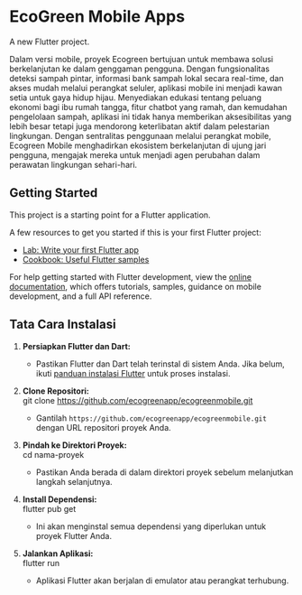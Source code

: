 # EcoGreen Mobile Apps
A new Flutter project.

Dalam versi mobile, proyek Ecogreen bertujuan untuk membawa solusi berkelanjutan ke dalam genggaman pengguna. Dengan fungsionalitas deteksi sampah pintar, informasi bank sampah lokal secara real-time, dan akses mudah melalui perangkat seluler, aplikasi mobile ini menjadi kawan setia untuk gaya hidup hijau. Menyediakan edukasi tentang peluang ekonomi bagi ibu rumah tangga, fitur chatbot yang ramah, dan kemudahan pengelolaan sampah, aplikasi ini tidak hanya memberikan aksesibilitas yang lebih besar tetapi juga mendorong keterlibatan aktif dalam pelestarian lingkungan. Dengan sentralitas penggunaan melalui perangkat mobile, Ecogreen Mobile menghadirkan ekosistem berkelanjutan di ujung jari pengguna, mengajak mereka untuk menjadi agen perubahan dalam perawatan lingkungan sehari-hari.

## Getting Started

This project is a starting point for a Flutter application.

A few resources to get you started if this is your first Flutter project:

- [Lab: Write your first Flutter app](https://docs.flutter.dev/get-started/codelab)
- [Cookbook: Useful Flutter samples](https://docs.flutter.dev/cookbook)

For help getting started with Flutter development, view the
[online documentation](https://docs.flutter.dev/), which offers tutorials,
samples, guidance on mobile development, and a full API reference.

## Tata Cara Instalasi

1. **Persiapkan Flutter dan Dart:**
    - Pastikan Flutter dan Dart telah terinstal di sistem Anda. Jika belum, ikuti [panduan instalasi Flutter](https://flutter.dev/docs/get-started/install) untuk proses instalasi.

2. **Clone Repositori:** <br>
    git clone https://github.com/ecogreenapp/ecogreenmobile.git

    - Gantilah `https://github.com/ecogreenapp/ecogreenmobile.git` dengan URL repositori proyek Anda.

3. **Pindah ke Direktori Proyek:** <br>
    cd nama-proyek

    - Pastikan Anda berada di dalam direktori proyek sebelum melanjutkan langkah selanjutnya.

4. **Install Dependensi:** <br>
    flutter pub get

    - Ini akan menginstal semua dependensi yang diperlukan untuk proyek Flutter Anda.

5. **Jalankan Aplikasi:** <br>
    flutter run

    - Aplikasi Flutter akan berjalan di emulator atau perangkat terhubung.
